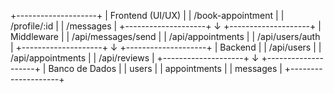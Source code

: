 +--------------------+
| Frontend (UI/UX)   |
| /book-appointment  |
| /profile/:id       |
| /messages          |
+--------------------+
          ↓
+--------------------+
| Middleware         |
| /api/messages/send |
| /api/appointments  |
| /api/users/auth    |
+--------------------+
          ↓
+--------------------+
| Backend            |
| /api/users         |
| /api/appointments  |
| /api/reviews       |
+--------------------+
          ↓
+--------------------+
| Banco de Dados     |
| users              |
| appointments       |
| messages           |
+--------------------+
